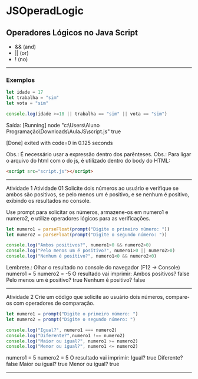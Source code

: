 # JSOperadLogic

## Operadores Lógicos no **Java Script**
- && (and)
- || (or)
- ! (no)

---
### Exemplos

```javascript
let idade = 17
let trabalha = "sim"
let vota = "sim"

console.log(idade >=18 || trabalha == "sim" || vota == "sim")
```

Saída: 
[Running] node "c:\Users\Aluno Programação\Downloads\AulaJS\script.js"
true

[Done] exited with code=0 in 0.125 seconds

Obs.: É necessário usar a expressão dentro dos parênteses.
Obs.: Para ligar o arquivo do html com o do js, é utilizado dentro do body do HTML: 
```html
<script src="script.js"></script>
```

---

Atividade 1
Atividade 01
Solicite dois números ao usuário e verifique se ambos são
positivos, se pelo menos um é positivo, e se nenhum é positivo,
exibindo os resultados no console.

Use prompt para solicitar os números, armazene-os em numero1
e numero2, e utilize operadores lógicos para as verificações.

```javascript
let numero1 = parseFloat(prompt("Digite o primeiro número: "))
let numero2 = parseFloat(prompt("Digite o segundo número: "))

console.log("Ambos positivos?", numero1>0 && numero2>0)
console.log("Pelo menos um é positivo?", numero1>0 || numero2>0)
console.log("Nenhum é positivo?", numero1<0 && numero2<0)
```

Lembrete.: Olhar o resultado no console do navegador (F12 -> Console)
numero1 = 5
numero2 = -5
O resultado vai imprimir: 
Ambos positivos? false
Pelo menos um é positivo? true
Nenhum é positivo? false

---

Atividade 2
Crie um código que solicite ao usuário dois números, compare-os com
operadores de comparação.

```javascript
let numero1 = prompt("Digite o primeiro número: ")
let numero2 = prompt("Digite o segundo número: ")

console.log("Igual?", numero1 === numero2)
console.log("Diferente?",numero1 !== numero2)
console.log("Maior ou igual?", numero1 >= numero2)
console.log("Menor ou igual?", numero1 <= numero2)
```

numero1 = 5
numero2 = 5
O resultado vai imprimir:
Igual? true
Diferente? false
Maior ou igual? true
Menor ou igual? true

---

